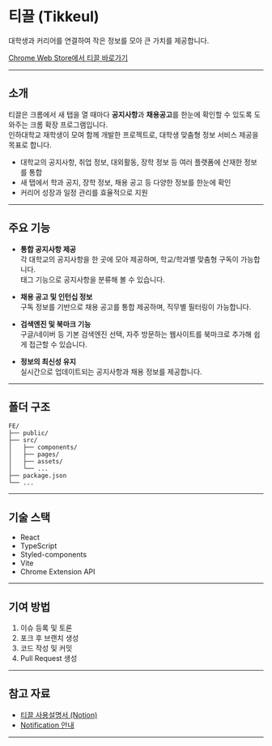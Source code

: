 # 티끌 (Tikkeul)

대학생과 커리어를 연결하여 작은 정보를 모아 큰 가치를 제공합니다.

[Chrome Web Store에서 티끌 바로가기](https://chromewebstore.google.com/detail/%ED%8B%B0%EB%81%8C-tikkeul-newtab/pfkfocnonnoahdnkdbeidekgahnafhma)

---

## 소개

티끌은 크롬에서 새 탭을 열 때마다 **공지사항**과 **채용공고**를 한눈에 확인할 수 있도록 도와주는 크롬 확장 프로그램입니다.  
인하대학교 재학생이 모여 함께 개발한 프로젝트로, 대학생 맞춤형 정보 서비스 제공을 목표로 합니다.

- 대학교의 공지사항, 취업 정보, 대외활동, 장학 정보 등 여러 플랫폼에 산재한 정보를 통합
- 새 탭에서 학과 공지, 장학 정보, 채용 공고 등 다양한 정보를 한눈에 확인
- 커리어 성장과 일정 관리를 효율적으로 지원

---

## 주요 기능

- **통합 공지사항 제공**  
  각 대학교의 공지사항을 한 곳에 모아 제공하며, 학교/학과별 맞춤형 구독이 가능합니다.  
  태그 기능으로 공지사항을 분류해 볼 수 있습니다.

- **채용 공고 및 인턴십 정보**  
  구독 정보를 기반으로 채용 공고를 통합 제공하며, 직무별 필터링이 가능합니다.

- **검색엔진 및 북마크 기능**  
  구글/네이버 등 기본 검색엔진 선택, 자주 방문하는 웹사이트를 북마크로 추가해 쉽게 접근할 수 있습니다.

- **정보의 최신성 유지**  
  실시간으로 업데이트되는 공지사항과 채용 정보를 제공합니다.

---

## 폴더 구조

```
FE/
├── public/
├── src/
│   ├── components/
│   ├── pages/
│   ├── assets/
│   └── ...
├── package.json
└── ...
```

---

## 기술 스택

- React
- TypeScript
- Styled-components
- Vite
- Chrome Extension API

---

## 기여 방법

1. 이슈 등록 및 토론
2. 포크 후 브랜치 생성
3. 코드 작성 및 커밋
4. Pull Request 생성

---

## 참고 자료

- [티끌 사용설명서 (Notion)](https://www.notion.so/Tikkle-c133ceb1889e4ca5a7eb3caee32ff5ec?pvs=21)
- [Notification 안내](https://www.notion.so/1c2389ea7463802db53fe85f8810a394?pvs=21)

---